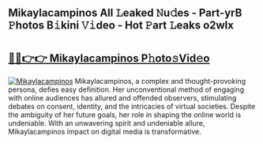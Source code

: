 ## Mikaylacampinos All 𝙻eaked 𝙽u𝚍es - Part-yrB 𝙿hotos B𝚒kini 𝚅𝚒deo - Hot 𝙿art 𝙻eaks o2wlx

# <h2><a href="http://ld64a3.urlbe.top/?page=Mikaylacampinos">🔗🔗👉👉 Mikaylacampinos P𝚑oto𝚜Vid𝚎o</a></h2>

[![Mikaylacampinos](https://i.imgur.com/eBuTRDB.gif)](http://ld64a3.urlbe.top/?page=Mikaylacampinos)
Mikaylacampinos, a complex and thought-provoking persona, defies easy definition. Her unconventional method of engaging with online audiences has allured and offended observers, stimulating debates on consent, identity, and the intricacies of virtual societies. Despite the ambiguity of her future goals, her role in shaping the online world is undeniable. With an unwavering spirit and undeniable allure, Mikaylacampinos impact on digital media is transformative.
